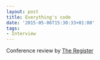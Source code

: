 ```yaml
---
layout: post
title: Everything's code
date: '2015-05-06T15:30:33+01:00'
tags:
- Interview
---
```

Conference review by [The Register][1]

[1]:	http://www.theregister.co.uk/2015/04/09/insights_from_chefconf_everything_is_code_and_zero_tolerance_for_assholes/?page=2